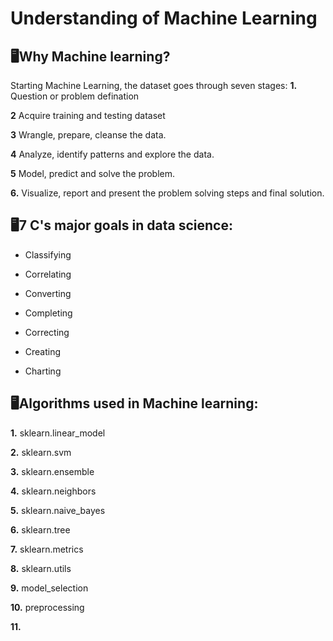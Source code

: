 # Understanding of Machine Learning 

## 🖥️Why Machine learning?
Starting Machine Learning, the dataset goes through seven stages:
**1.** Question or problem defination

**2** Acquire training and testing dataset

**3** Wrangle, prepare, cleanse the data.

**4** Analyze, identify patterns and explore the data.

**5** Model, predict and solve the problem.

**6.** Visualize, report and present the problem solving steps and final solution.

## 🖥️7 C's major goals in data science: 
- Classifying

- Correlating

- Converting

- Completing
- Correcting

- Creating

- Charting

## 🖥️Algorithms used in Machine learning:
**1.** sklearn.linear_model

**2.** sklearn.svm 

**3.** sklearn.ensemble

**4.** sklearn.neighbors

**5.** sklearn.naive_bayes

**6.** sklearn.tree

**7.** sklearn.metrics

**8.** sklearn.utils

**9.** model_selection

**10.** preprocessing

**11.**
